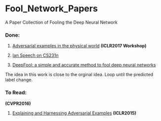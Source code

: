 # Fool_Network_Papers
A Paper Collection of Fooling the Deep Neural Network

### Done:
1. [Adversarial examples in the physical world](http://cn.arxiv.org/abs/1607.02533) 
**(ICLR2017 Workshop)**

2. [Ian Speech on CS231n](http://cs231n.stanford.edu/slides/2017/cs231n_2017_lecture16.pdf)

3. [DeepFool: a simple and accurate method to fool deep neural networks](https://www.cv-foundation.org/openaccess/content_cvpr_2016/papers/Moosavi-Dezfooli_DeepFool_A_Simple_CVPR_2016_paper.pdf)

The idea in this work is close to the orginal idea. 
Loop until the predicted label change.

### To Read:
**(CVPR2016)**
1. [Explaining and Harnessing Adversarial Examples](https://arxiv.org/abs/1412.6572)
**(ICLR2015)**
